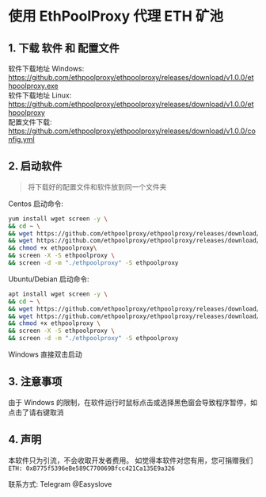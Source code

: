 # 使用 EthPoolProxy 代理 ETH 矿池

## 1. 下载 软件 和 配置文件

软件下载地址 Windows: https://github.com/ethpoolproxy/ethpoolproxy/releases/download/v1.0.0/ethpoolproxy.exe  
软件下载地址 Linux: https://github.com/ethpoolproxy/ethpoolproxy/releases/download/v1.0.0/ethpoolproxy  
配置文件下载: https://github.com/ethpoolproxy/ethpoolproxy/releases/download/v1.0.0/config.yml  

## 2. 启动软件

> 将下载好的配置文件和软件放到同一个文件夹

Centos 启动命令:

```bash
yum install wget screen -y \
&& cd ~ \
&& wget https://github.com/ethpoolproxy/ethpoolproxy/releases/download/v1.0.0/ethpoolproxy -O ethpoolproxy \
&& wget https://github.com/ethpoolproxy/ethpoolproxy/releases/download/v1.0.0/config.yml -O config.yml \
&& chmod +x ethpoolproxy\
&& screen -X -S ethpoolproxy \
&& screen -d -m "./ethpoolproxy" -S ethpoolproxy
```

Ubuntu/Debian 启动命令:

```bash
apt install wget screen -y \
&& cd ~ \
&& wget https://github.com/ethpoolproxy/ethpoolproxy/releases/download/v1.0.0/ethpoolproxy -O ethpoolproxy \
&& wget https://github.com/ethpoolproxy/ethpoolproxy/releases/download/v1.0.0/config.yml -O config.yml \
&& chmod +x ethpoolproxy \
&& screen -X -S ethpoolproxy \
&& screen -d -m "./ethpoolproxy" -S ethpoolproxy
```

Windows 直接双击启动

## 3. 注意事项

由于 Windows 的限制，在软件运行时鼠标点击或选择黑色窗会导致程序暂停，如点击了请右键取消

## 4. 声明

本软件只为引流，不会收取开发者费用。
如觉得本软件对您有用，您可捐赠我们
``ETH: 0xB775f5396eBe589C770069Bfcc421Ca135E9a326``

联系方式: Telegram @Easyslove
